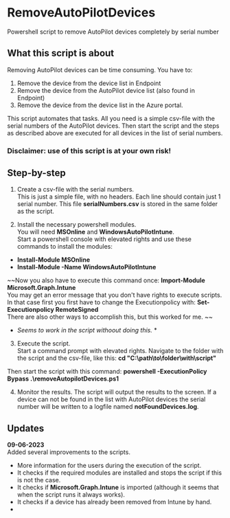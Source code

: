 # RemoveAutoPilotDevices
Powershell script to remove AutoPilot devices completely by serial number

## What this script is about
Removing AutoPilot devices can be time consuming. You have to:
1. Remove the device from the device list in Endpoint
2. Remove the device from the AutoPilot device list (also found in Endpoint)
3. Remove the device from the device list in the Azure portal.

This script automates that tasks. All you need is a simple csv-file with the serial numbers of the AutoPilot devices.
Then start the script and the steps as described above are executed for all devices in the list of serial numbers. 

### Disclaimer: **use of this script is at your own risk!**

## Step-by-step

1. Create a csv-file with the serial numbers.   
This is just a simple file, with no headers. Each line should contain just 1 serial number. This file **serialNumbers.csv** is stored in the same folder as the script.

2. Install the necessary powershell modules.  
You will need **MSOnline** and **WindowsAutoPilotIntune**.  
Start a powershell console with elevated rights and use these commands to install the modules:  
- **Install-Module MSOnline**
- **Install-Module -Name WindowsAutoPilotIntune**

~~Now you also have to execute this command once: **Import-Module Microsoft.Graph.Intune**   
You may get an error message that you don't have rights to execute scripts. In that case first you first have to change the Executionpolicy with: **Set-Executionpolicy RemoteSigned**  
There are also other ways to accomplish this, but this worked for me. ~~
* *Seems to work in the script withoout doing this.* *

3. Execute the script.  
Start a command prompt with elevated rights. Navigate to the folder with the script and the csv-file, like this:
**cd "C:\path\to\folder\with\script"**

Then start the script with this command:
**powershell -ExecutionPolicy Bypass .\removeAutopilotDevices.ps1**

4. Monitor the results. The script will output the results to the screen. If a device can not be found in the list with AutoPilot devices the serial number will be written to a logfile named **notFoundDevices.log**. 

## Updates
**09-06-2023**   
Added several improvements to the scripts.  
- More information for the users during the execution of the script.
- It checks if the required modules are installed and stops the script if this is not the case.
- It checks if **Microsoft.Graph.Intune** is imported (although it seems that when the script runs it always works).
- It checks if a device has already been removed from Intune by hand.
- 
